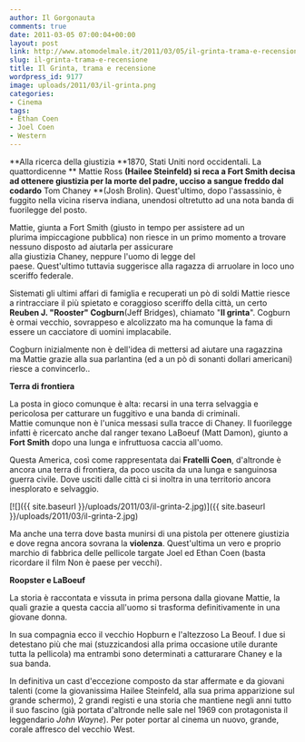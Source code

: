```yaml
---
author: Il Gorgonauta
comments: true
date: 2011-03-05 07:00:04+00:00
layout: post
link: http://www.atomodelmale.it/2011/03/05/il-grinta-trama-e-recensione/
slug: il-grinta-trama-e-recensione
title: Il Grinta, trama e recensione
wordpress_id: 9177
image: uploads/2011/03/il-grinta.png
categories:
- Cinema
tags:
- Ethan Coen
- Joel Coen
- Western
---
```


**Alla ricerca della giustizia **1870, Stati Uniti nord occidentali. La quattordicenne ** Mattie Ross **(Hailee Steinfeld) si reca a Fort Smith decisa ad ottenere giustizia per la morte del padre, ucciso a sangue freddo dal codardo** Tom Chaney **(Josh Brolin). Quest'ultimo, dopo l'assassinio, è fuggito nella vicina riserva indiana, unendosi oltretutto ad una nota banda di fuorilegge del posto.

Mattie, giunta a Fort Smith (giusto in tempo per assistere ad un plurima impiccagione pubblica) non riesce in un primo momento a trovare nessuno disposto ad aiutarla per assicurare alla giustizia Chaney, neppure l'uomo di legge del paese. Quest'ultimo tuttavia suggerisce alla ragazza di arruolare in loco uno sceriffo federale.

Sistemati gli ultimi affari di famiglia e recuperati un pò di soldi Mattie riesce a rintracciare il più spietato e coraggioso sceriffo della città, un certo **Reuben J. "Rooster" Cogburn**(Jeff Bridges), chiamato "**Il grinta**". Cogburn è ormai vecchio, sovrappeso e alcolizzato ma ha comunque la fama di essere un cacciatore di uomini implacabile.

Cogburn inizialmente non è dell'idea di mettersi ad aiutare una ragazzina ma Mattie grazie alla sua parlantina (ed a un pò di sonanti dollari americani) riesce a convincerlo..

**Terra di frontiera**

La posta in gioco comunque è alta: recarsi in una terra selvaggia e pericolosa per catturare un fuggitivo e una banda di criminali. Mattie comunque non è l'unica messasi sulla tracce di Chaney. Il fuorilegge infatti è ricercato anche dal ranger texano LaBoeuf (Matt Damon), giunto a **Fort Smith** dopo una lunga e infruttuosa caccia all'uomo.

Questa America, così come rappresentata dai **Fratelli Coen**, d'altronde è ancora una terra di frontiera, da poco uscita da una lunga e sanguinosa guerra civile. Dove usciti dalle città ci si inoltra in una territorio ancora inesplorato e selvaggio.

[![]({{ site.baseurl }}/uploads/2011/03/il-grinta-2.jpg)]({{ site.baseurl }}/uploads/2011/03/il-grinta-2.jpg)

Ma anche una terra dove basta munirsi di una pistola per ottenere giustizia e dove regna ancora sovrana la **violenza**. Quest'ultima un vero e proprio marchio di fabbrica delle pellicole targate Joel ed Ethan Coen (basta ricordare il film Non è paese per vecchi).

**Roopster e LaBoeuf**

La storia è raccontata e vissuta in prima persona dalla giovane Mattie, la quali grazie a questa caccia all'uomo si trasforma definitivamente in una giovane donna.

In sua compagnia ecco il vecchio Hopburn e l'altezzoso La Beouf. I due si detestano più che mai (stuzzicandosi alla prima occasione utile durante tutta la pellicola) ma entrambi sono determinati a catturarare Chaney e la sua banda.

In definitiva un cast d'eccezione composto da star affermate e da giovani talenti (come la giovanissima Hailee Steinfeld, alla sua prima apparizione sul grande schermo), 2 grandi registi e una storia che mantiene negli anni tutto il suo fascino (già portata d'altronde nelle sale nel 1969 con protagonista il leggendario _John Wayne_). Per poter portar al cinema un nuovo, grande, corale affresco del vecchio West.
